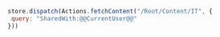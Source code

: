 ```javascript
store.dispatch(Actions.fetchContent("/Root/Content/IT", {
 query: "SharedWith:@@CurrentUser@@"
}))
```
